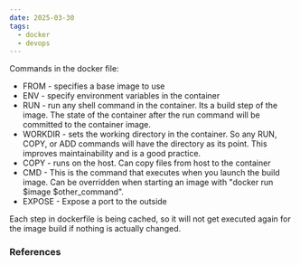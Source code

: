 ```yaml
---
date: 2025-03-30
tags:
  - docker
  - devops
---
```

Commands in the docker file:

- FROM - specifies a base image to use
- ENV - specify environment variables in the container
- RUN - run any shell command in the container. Its a build step of the image. The state of the container after the run command will be committed to the container image. 
- WORKDIR - sets the working directory in the container. So any RUN, COPY, or ADD commands will have the directory as its point. This improves maintainability and is a good practice. 
- COPY - runs on the host. Can copy files from host to the container
- CMD - This is the command that executes when you launch the build image. Can be overridden when starting an image with "docker run $image $other_command". 
- EXPOSE - Expose a port to the outside

Each step in dockerfile is being cached, so it will not get executed again for the image build if nothing is actually changed. 

### References

